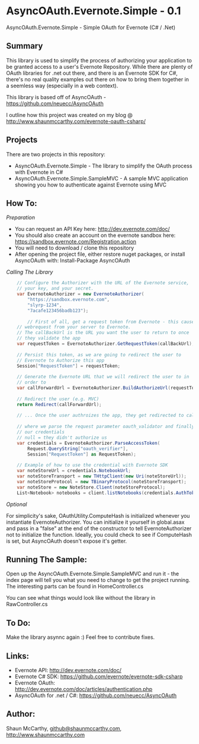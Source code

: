 AsyncOAuth.Evernote.Simple - 0.1
================================

AsyncOAuth.Evernote.Simple - Simple OAuth for Evernote (C# / .Net)

Summary
-------

This library is used to simplify the process of authorizing your application to
be granted access to a user's Evernote Repository. While there are plenty of 
OAuth libraries for .net out there, and there is an Evernote SDK for C#, 
there's no real quality examples out there on how to bring them together in a 
seemless way (especially in a web context).

This library is based off of AsyncOAuth - https://github.com/neuecc/AsyncOAuth

I outline how this project was created on my blog @ 
http://www.shaunmccarthy.com/evernote-oauth-csharp/

Projects
--------

There are two projects in this repository:

 * AsyncOAuth.Evernote.Simple - The library to simplify the OAuth process with 
   Evernote in C#
 * AsyncOAuth.Evernote.Simple.SampleMVC - A sample MVC application showing you
   how to authenticate against Evernote using MVC
   
How To:
-------

*Preparation*

 * You can request an API Key here: http://dev.evernote.com/doc/
 * You should also create an account on the evernote sandbox here: 
    https://sandbox.evernote.com/Registration.action
 * You will need to download / clone this repository
 * After opening the project file, either restore nuget packages, or 
   install AsyncOAuth with:
       Install-Package AsyncOAuth

*Calling The Library*

```csharp
    // Configure the Authorizer with the URL of the Evernote service,
    // your key, and your secret.
    var EvernoteAuthorizer = new EvernoteAuthorizer(
        "https://sandbox.evernote.com", 
        "slyrp-1234",
        "7acafe123456badb123");
    
        // First of all, get a request token from Evernote - this causes a 
    // webrequest from your server to Evernote.
    // The callBackUrl is the URL you want the user to return to once
    // they validate the app
    var requestToken = EvernoteAuthorizer.GetRequestToken(callBackUrl);
    
    // Persist this token, as we are going to redirect the user to 
    // Evernote to Authorize this app
    Session["RequestToken"] = requestToken;
    
    // Generate the Evernote URL that we will redirect the user to in
    // order to 
    var callForwardUrl = EvernoteAuthorizer.BuildAuthorizeUrl(requestToken);
    
    // Redirect the user (e.g. MVC)
    return Redirect(callForwardUrl);
    
    // ... Once the user authroizes the app, they get redirected to callBackUrl
    
    // where we parse the request parameter oauth_validator and finally get
    // our credentials
    // null = they didn't authorize us
    var credentials = EvernoteAuthorizer.ParseAccessToken(
        Request.QueryString["oauth_verifier"], 
        Session["RequestToken"] as RequestToken);
        
    // Example of how to use the credential with Evernote SDK
    var noteStoreUrl = credentials.NotebookUrl;
    var noteStoreTransport = new THttpClient(new Uri(noteStoreUrl));
    var noteStoreProtocol = new TBinaryProtocol(noteStoreTransport);
    var noteStore = new NoteStore.Client(noteStoreProtocol);
    List<Notebook> notebooks = client.listNotebooks(credentials.AuthToken);
```

*Optional*

For simplicity's sake, OAuthUtility.ComputeHash is initialized whenever you 
instantiate EvernoteAuthorizer. You can initialize it yourself in global.asax
and pass in a "false" at the end of the constructor to tell EvernoteAuthorizer
not to initialize the function. Ideally, you could check to see if ComputeHash
is set, but AsyncOAuth doesn't expose it's getter.

Running The Sample:
-------------------

Open up the AsyncOAuth.Evernote.Simple.SampleMVC and run it - the index page 
will tell you what you need to change to get the project running. The 
interesting parts can be found in HomeController.cs

You can see what things would look like without the library in RawController.cs

To Do:
------

Make the library asynnc again :) Feel free to contribute fixes.

Links:
------
 * Evernote API: http://dev.evernote.com/doc/
 * Evernote C# SDK: https://github.com/evernote/evernote-sdk-csharp
 * Evernote OAuth: http://dev.evernote.com/doc/articles/authentication.php
 * AsyncOAuth for .net / C#: https://github.com/neuecc/AsyncOAuth

Author:
-------

Shaun McCarthy, github@shaunmccarthy.com, http://www.shaunmccarthy.com
